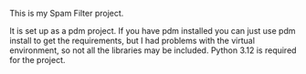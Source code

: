 This is my Spam Filter project. 

It is set up as a pdm project. If you have pdm installed you can just use pdm install to get the requirements, but I had problems with the virtual environment, so not all the libraries may be included.  Python 3.12 is required for the project. 
